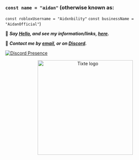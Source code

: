 ### `const name = "aidan"` (otherwise known as:
`const robloxUsername = "Aidxnbility"`
`const businessName = "AidanOfficial"`)

👋 ***Say [Hello](mailto:hi@aidan.pw), and see my information/links, [here](https://aidan.pw).***

📨 ***Contact me by [email](mailto:hi@aidan.pw), or on [Discord](https://discord.com/users/337325419416125442).***

[![Discord Presence](https://lanyard-profile-readme.vercel.app/api/337325419416125442)](https://discord.com/users/337325419416125442)
<p align="center">
  <img src="https://lanyard-profile-readme.vercel.app/api/337325419416125442" width="300px" alt="Tixte logo">
</p>

